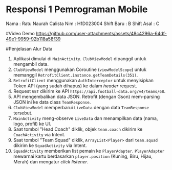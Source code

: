 # Responsi 1 Pemrograman Mobile
Nama : Ratu Naurah Calista
Nim : H1D023004
Shift Baru : B
Shift Asal : C

#Video Demo
https://github.com/user-attachments/assets/48c4296a-64df-49e1-9959-92b118a58f39

#Penjelasan Alur Data
1.  Aplikasi dimulai di `MainActivity`. `ClubViewModel` dipanggil untuk mengambil data.
2.  `ClubViewModel` menggunakan Coroutine (`viewModelScope`) untuk memanggil `RetrofitClient.instance.getTeamDetails(351)`.
3.  `RetrofitClient` menggunakan `AuthInterceptor` untuk menyisipkan Token API (yang sudah dihapus) ke dalam *header* request.
4.  Request `GET` dikirim ke API `https://api.football-data.org/v4/teams/68`.
5.  API mengembalikan data JSON. Retrofit (dengan Gson) mem-parsing JSON ini ke data class `TeamResponse`.
6.  `ClubViewModel` memperbarui `LiveData` dengan data `TeamResponse` tersebut.
7.  `MainActivity` meng-observe `LiveData` dan menampilkan data (nama, logo, profil) ke UI.
8.  Saat tombol "Head Coach" diklik, objek `team.coach` dikirim ke `CoachActivity` via Intent.
9.  Saat tombol "Team Squad" diklik, `ArrayList<Player>` dari `team.squad` dikirim ke `SquadActivity` via Intent.
10. `SquadActivity` memberikan list pemain ke `PlayerAdapter`. `PlayerAdapter` mewarnai kartu berdasarkan `player.position` (Kuning, Biru, Hijau, Merah) dan mengatur *click listener*.
